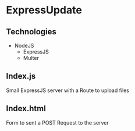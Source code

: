 # ExpressUpdate

## Technologies
* NodeJS
  * ExpressJS
  * Multer

## Index.js
Small ExpressJS server with a Route to upload files

## Index.html
Form to sent a POST Request to the server 
